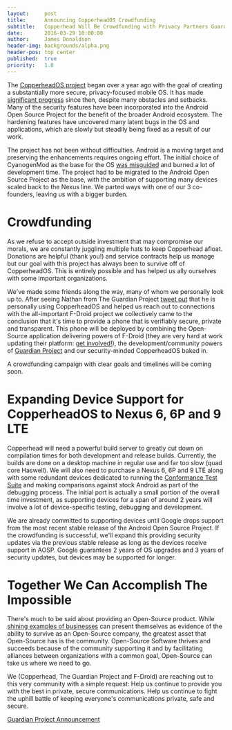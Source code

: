 ```yaml
---
layout:     post
title:      Announcing CopperheadOS Crowdfunding
subtitle:   Copperhead Will Be Crowdfunding with Privacy Partners Guardian Project and F-Droid
date:       2016-03-29 10:00:00
author:     James Donaldson
header-img: backgrounds/alpha.png
header-pos: top center
published:  true
priority:   1.0
---
```


The [CopperheadOS project](https://copperhead.co/android/) began over a year ago with the goal of
creating a substantially more secure, privacy-focused mobile OS. It has made [significant
progress](https://copperhead.co/android/docs/technical_overview) since then, despite many
obstacles and setbacks. Many of the security features have been incorporated into the Android Open
Source Project for the benefit of the broader Android ecosystem. The hardening features have
uncovered many latent bugs in the OS and applications, which are slowly but steadily being fixed
as a result of our work.

The project has not been without difficulties. Android is a moving target and preserving the
enhancements requires ongoing effort. The initial choice of CyanogenMod as the base for the OS
[was misguided](https://copperhead.co/blog/2015/08/21/alpha) and burned a lot of development time.
The project had to be migrated to the Android Open Source Project as the base, with the ambition
of supporting many devices scaled back to the Nexus line. We parted ways with one of our 3
co-founders, leaving us with a bigger burden.

# Crowdfunding

As we refuse to accept outside investment that may compromise our morals, we are constantly
juggling multiple hats to keep Copperhead afloat. Donations are helpful (thank you!) and service
contracts help us manage but our goal with this project has always been to survive off of
CopperheadOS. This is entirely possible and has helped us ally ourselves with some important
organizations.

We've made some friends along the way, many of whom we personally look up to. After seeing Nathan
from The Guardian Project [tweet out](https://twitter.com/n8fr8/status/702712176050626562) that he
is personally using CopperheadOS and helped us reach out to connections with the all-important
F-Droid project we collectively came to the conclusion that it's time to provide a phone that is
verifiably secure, private and transparent. This phone will be deployed by combining the
Open-Source application delivering powers of F-Droid (they are very hard at work updating their
platform: [get involved!](https://dev.guardianproject.info/projects/bazaar/wiki)), the
development/community powers of [Guardian Project](https://guardianproject.info/) and our
security-minded CopperheadOS baked in.

A crowdfunding campaign with clear goals and timelines will be coming soon.

# Expanding Device Support for CopperheadOS to Nexus 6, 6P and 9 LTE

Copperhead will need a powerful build server to greatly cut down on compilation times for both
development and release builds. Currently, the builds are done on a desktop machine in regular use
and far too slow (quad core Haswell). We will also need to purchase a Nexus 6, 6P and 9 LTE along
with some redundant devices dedicated to running the [Conformance Test
Suite](https://source.android.com/compatibility/cts/) and making comparisons against stock Android
as part of the debugging process. The initial port is actually a small portion of the overall time
investment, as supporting devices for a span of around 2 years will involve a lot of
device-specific testing, debugging and development.

We are already committed to supporting devices until Google drops support from the most recent
stable release of the Android Open Source Project. If the crowdfunding is successful, we'll expand
this providing security updates via the previous stable release as long as the devices receive
support in AOSP.  Google guarantees 2 years of OS upgrades and 3 years of security updates, but
devices may be supported for longer.

# Together We Can Accomplish The Impossible

There's much to be said about providing an Open-Source product. While [shining examples of
businesses](https://www.macroaxis.com/invest/ratio/RHT--Current-Valuation) can present themselves
as evidence of the ability to survive as an Open-Source company, the greatest asset that
Open-Source has is the community. Open-Source Software thrives and succeeds because of the
community supporting it and by facilitating alliances between organizations with a common goal,
Open-Source can take us where we need to go.

We (Copperhead, The Guardian Project and F-Droid) are reaching out to this very community with a
simple request: Help us continue to provide you with the best in private, secure communications.
Help us continue to fight the uphill battle of keeping everyone's communications private, safe and
secure.

[Guardian Project
Announcement](https://guardianproject.info/2016/03/28/copperhead-guardian-project-and-f-droid-partner-to-build-open-verifiably-secure-mobile-ecosystem/)
